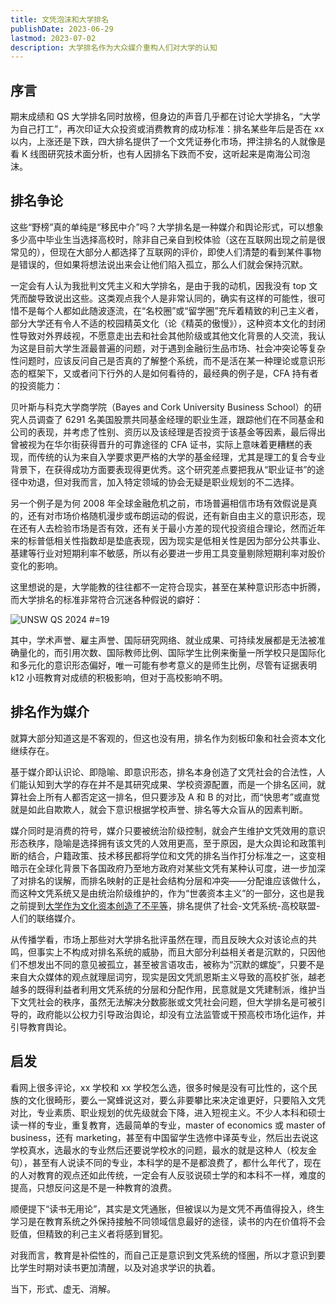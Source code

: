 ```yaml
---
title: 文凭泡沫和大学排名
publishDate: 2023-06-29
lastmod: 2023-07-02
description: 大学排名作为大众媒介重构人们对大学的认知
---
```


## 序言

期末成绩和 QS 大学排名同时放榜，但身边的声音几乎都在讨论大学排名，“大学为自己打工”，再次印证大众投资或消费教育的成功标准：排名某些年后是否在 xx 以内，上涨还是下跌，四大排名提供了一个文凭证券化市场，押注排名的人就像是看 K 线图研究技术面分析，也有人因排名下跌而不安，这听起来是南海公司泡沫。

## 排名争论

这些“野榜”真的单纯是“移民中介”吗？大学排名是一种媒介和舆论形式，可以想象多少高中毕业生当选择高校时，除非自己亲自到校体验（这在互联网出现之前是很常见的），但现在大部分人都选择了互联网的评价，即使人们清楚的看到某件事物是错误的，但如果将想法说出来会让他们陷入孤立，那么人们就会保持沉默。

一定会有人认为我批判文凭主义和大学排名，是由于我的动机，因我没有 top 文凭而酸导致说出这些。这类观点我个人是非常认同的，确实有这样的可能性，很可惜不是每个人都如此随波逐流，在“名校圈”或“留学圈”充斥着精致的利己主义者，部分大学还有令人不适的校园精英文化（论《精英的傲慢》），这种资本文化的封闭性导致对外界歧视，不愿意走出去和社会其他阶级或其他文化背景的人交流，我认为这是目前大学生涯最普遍的问题，对于遇到金融衍生品市场、社会冲突论等复杂性问题时，应该反问自己是否真的了解整个系统，而不是活在某一种理论或意识形态的框架下，又或者问下行外的人是如何看待的，最经典的例子是，CFA 持有者的投资能力：

贝叶斯与科克大学商学院（Bayes and Cork University Business School）的研究人员调查了 6291 名美国股票共同基金经理的职业生涯，跟踪他们在不同基金和公司的表现，并考虑了性别、资历以及该经理是否投资于该基金等因素，最后得出曾被视为在华尔街获得晋升的可靠途径的 CFA 证书，实际上意味着更糟糕的表现，而传统的认为来自入学要求更严格的大学的基金经理，尤其是理工的复合专业背景下，在获得成功方面要表现得更优秀。这个研究差点要把我从“职业证书”的途径中劝退，但对我而言，加入特定领域的协会无疑是职业规划的不二选择。

另一个例子是为何 2008 年全球金融危机之前，市场普遍相信市场有效假说是真的，还有对市场价格随机漫步或布朗运动的假说，还有新自由主义的意识形态，现在还有人去检验市场是否有效，还有关于最小方差的现代投资组合理论，然而近年来的标普低相关性指数却是垫底表现，因为现实是低相关性是因为部分公共事业、基建等行业对短期利率不敏感，所以有必要进一步用工具变量剔除短期利率对股价变化的影响。

这里想说的是，大学能教的往往都不一定符合现实，甚至在某种意识形态中折腾，而大学排名的标准非常符合沉迷各种假说的癖好：

![UNSW QS 2024 #=19](/static/images/UNSW_QS_Ranking.png)

其中，学术声誉、雇主声誉、国际研究网络、就业成果、可持续发展都是无法被准确量化的，而引用次数、国际教师比例、国际学生比例来衡量一所学校只是国际化和多元化的意识形态偏好，唯一可能有参考意义的是师生比例，尽管有证据表明 k12 小班教育对成绩的积极影响，但对于高校影响不明。

## 排名作为媒介

就算大部分知道这是不客观的，但这也没有用，排名作为刻板印象和社会资本文化继续存在。

基于媒介即认识论、即隐喻、即意识形态，排名本身创造了文凭社会的合法性，人们能认知到大学的存在并不是其研究成果、学校资源配置，而是一个排名区间，就算社会上所有人都否定这一排名，但只要涉及 A 和 B 的对比，而“快思考”或直觉就是如此自欺欺人，就会下意识根据学校声誉、排名等大众盲从的因素判断。

媒介同时是消费的符号，媒介只要被统治阶级控制，就会产生维护文凭效用的意识形态秩序，隐喻是选择拥有该文凭的人效用更高，至于原因，是大众舆论和政策判断的结合，户籍政策、技术移民都将学位和文凭的排名当作打分标准之一，这变相暗示在全球化背景下各国政府乃至地方政府对某些文凭有某种认可度，进一步加深了对排名的误解，而排名映射的正是社会结构分层和冲突——分配谁应该做什么，而这种文凭系统又是由统治阶级维护的，作为“世袭资本主义”的一部分，这也是我之前提到[大学作为文化资本创造了不平等](/blog/credential-society-and-inequality)，排名提供了社会-文凭系统-高校联盟-人们的联络媒介。

从传播学看，市场上那些对大学排名批评虽然在理，而且反映大众对该论点的共鸣，但事实上不构成对排名系统的威胁，而且大部分利益相关者是沉默的，只因他们不想发出不同的意见被孤立，甚至被言语攻击，被称为“沉默的螺旋”，只要不是来自大众媒体的观点就理屈词穷，现实是因文凭凯恩斯主义导致的高校扩张，越老越多的既得利益者利用文凭系统的分层和分配作用，民意就是文凭建制派，维护当下文凭社会的秩序，虽然无法解决分数膨胀或文凭社会问题，但大学排名是可被引导的，政府能以公权力引导政治舆论，却没有立法监管或干预高校市场化运作，并引导教育舆论。

## 启发

看网上很多评论，xx 学校和 xx 学校怎么选，很多时候是没有可比性的，这个民族的文化很畸形，要么一窝蜂说这对，要么非要攀比来决定谁更好，只要陷入文凭对比，专业素质、职业规划的优先级就会下降，进入短视主义。不少人本科和硕士读一样的专业，重复教育，选最简单的专业，master of economics 或 master of business，还有 marketing，甚至有中国留学生选修中译英专业，然后出去说这学校真水，选最水的专业然后还要说学校水的问题，最水的就是这种人（校友金句），甚至有人说读不同的专业，本科学的是不是都浪费了，都什么年代了，现在的人对教育的观点还如此传统，一定会有人反驳说硕士学的和本科不一样，难度的提高，只想反问这是不是一种教育的浪费。

顺便提下“读书无用论”，其实是文凭通胀，但被误以为是文凭不再值得投入，终生学习是在教育系统之外保持接触不同领域信息最好的途径，读书的内在价值将不会贬值，但精致的利己主义者将感到冒犯。

对我而言，教育是补偿性的，而自己正是意识到文凭系统的怪圈，所以才意识到要比学生时期对读书更加清醒，以及对追求学识的执着。

当下，形式、虚无、消解。

